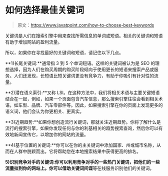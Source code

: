 # 如何选择最佳关键词

> 原文：<https://www.javatpoint.com/how-to-choose-best-keywords>

关键词是人们在搜索引擎中用来查找所需信息的单词或短语。相关的关键词和短语有助于增加网站的盈利流量。

所以，如果你在寻找最好的关键词和短语，请记住以下几点。

**1)长尾关键词:**通常指 3 到 5 个单词短语。这样的关键词被认为是 SEO 的理想选择，因为人们在购买周期的购买阶段倾向于使用更长的短语来搜索产品或服务。人们还发现，长短语比短关键词更没有竞争力，有助于你吸引有针对性的流量。

**2)潜在语义索引:**又称 LSI。在这种方法中，我们将相关术语与主要关键短语结合在一起，例如，如果一个页面包含汽车信息，那么搜索引擎往往会看到相关术语，如车型、品牌、汽车零部件等。因此，如果搜索引擎在你的页面上发现更多的语义词，他们会认为你更相关、更真实。

**3)近期趋势:**如果你想创造流行关键词，那就关注近期趋势。你将了解什么是流行的搜索引擎，如果你发现任何与你的利基相关的趋势搜索查询，然后你可以有效地新闻宣传它，以增加你的网站的流量。

**4)基于位置的关键词:**你可以在你的主关键词中添加国家、州或城市名称，从而在人群中脱颖而出。它将帮助您在本地搜索结果中获得更高的排名。

**5)识别竞争对手的关键词:**你可以利用竞争对手的一些热门关键词，把他们的一些流量拉到你的网站上。你可以借助**关键词间谍**等在线服务识别他们的关键词。